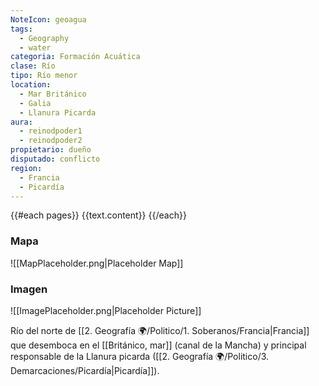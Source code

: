 ```yaml
---
NoteIcon: geoagua
tags:
  - Geography 
  - water
categoria: Formación Acuática
clase: Río
tipo: Río menor 
location: 
  - Mar Británico 
  - Galia 
  - Llanura Picarda 
aura:
  - reinodpoder1
  - reinodpoder2
propietario: dueño
disputado: conflicto
region:
  - Francia  
  - Picardía 
---
```





{{#each pages}} {{text.content}} {{/each}}

### Mapa
![[MapPlaceholder.png|Placeholder Map]]

### Imagen
![[ImagePlaceholder.png|Placeholder Picture]]

Río del norte de  [[2. Geografía 🌍/Politico/1. Soberanos/Francia|Francia]] que desemboca en el [[Británico, mar]] (canal de la Mancha) y principal responsable de la Llanura picarda ([[2. Geografía 🌍/Politico/3. Demarcaciones/Picardía|Picardía]]). 